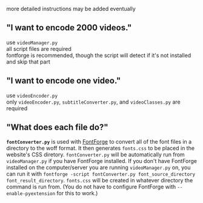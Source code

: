 more detailed instructions may be added eventually

## "I want to encode 2000 videos."

use `videoManager.py`  
all script files are required  
fontforge is recommended, though the script will detect if it's not installed and skip that part

## "I want to encode one video."

use `videoEncoder.py`  
only `videoEncoder.py`, `subtitleConverter.py`, and `videoClasses.py` are required

## "What does each file do?"

**`fontConverter.py`** is used with [FontForge](https://fontforge.github.io/en-US/) to convert all of the font files in a directory to the woff format. It then generates `fonts.css` to be placed in the website's CSS diretory. `fontConverter.py` will be automatically run from `videoManager.py` if you have FontForge installed. If you don't have FontForge installed on the computer/server you are running `videoManager.py` on, you can run it with `fontforge -script fontConverter.py font_source_directory font_result_directory`. `fonts.css` will be created in whatever directory the command is run from. (You do not have to configure FontForge with `--enable-pyextension` for this to work.)
